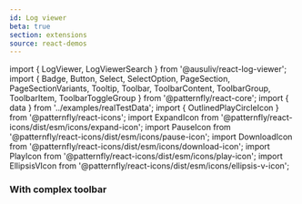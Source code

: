 ```yaml
---
id: Log viewer
beta: true
section: extensions
source: react-demos
---
```


import { LogViewer, LogViewerSearch } from '@ausuliv/react-log-viewer';
import {
Badge,
Button,
Select,
SelectOption,
PageSection,
PageSectionVariants,
Tooltip,
Toolbar,
ToolbarContent,
ToolbarGroup,
ToolbarItem,
ToolbarToggleGroup
} from '@patternfly/react-core';
import { data } from '../examples/realTestData';
import { OutlinedPlayCircleIcon } from '@patternfly/react-icons';
import ExpandIcon from '@patternfly/react-icons/dist/esm/icons/expand-icon';
import PauseIcon from '@patternfly/react-icons/dist/esm/icons/pause-icon';
import DownloadIcon from '@patternfly/react-icons/dist/esm/icons/download-icon';
import PlayIcon from '@patternfly/react-icons/dist/esm/icons/play-icon';
import EllipsisVIcon from '@patternfly/react-icons/dist/esm/icons/ellipsis-v-icon';

### With complex toolbar

```js file='./ComplexToolbarLogViewer.jsx'
```
